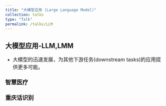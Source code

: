 ```yaml
---
title: "大模型应用 (Large Language Model)"
collection: talks
type: "Talk"
permalink: /talks/LLM
---
```


##  大模型应用-LLM,LMM
- <font size=3> 大模型的迅速发展，为其他下游任务(downstream tasks)的应用提供更多可能。</font>  



###  <font size=4> 智慧医疗 </font>
 
  
 

### <font size=4> 重庆话识别</font>
